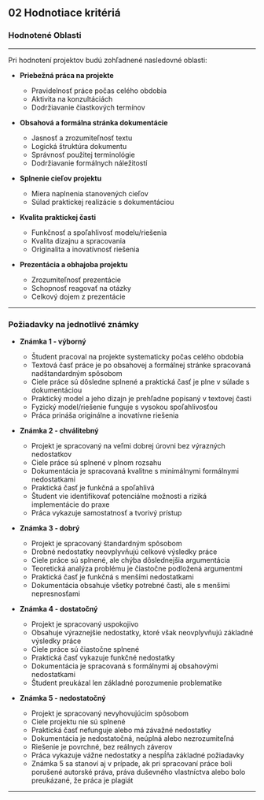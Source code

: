 ## 02 Hodnotiace kritériá

### Hodnotené Oblasti

---

Pri hodnotení projektov budú zohľadnené nasledovné oblasti:

* **Priebežná práca na projekte**
  * Pravidelnosť práce počas celého obdobia
  * Aktivita na konzultáciách
  * Dodržiavanie čiastkových termínov

* **Obsahová a formálna stránka dokumentácie**
  * Jasnosť a zrozumiteľnosť textu
  * Logická štruktúra dokumentu
  * Správnosť použitej terminológie
  * Dodržiavanie formálnych náležitostí

* **Splnenie cieľov projektu**
  * Miera naplnenia stanovených cieľov
  * Súlad praktickej realizácie s dokumentáciou

* **Kvalita praktickej časti**
  * Funkčnosť a spoľahlivosť modelu/riešenia
  * Kvalita dizajnu a spracovania
  * Originalita a inovatívnosť riešenia

* **Prezentácia a obhajoba projektu**
  * Zrozumiteľnosť prezentácie
  * Schopnosť reagovať na otázky
  * Celkový dojem z prezentácie

---

### Požiadavky na jednotlivé známky

* **Známka 1 - výborný**  
  
  * Študent pracoval na projekte systematicky počas celého obdobia  
  * Textová časť práce je po obsahovej a formálnej stránke spracovaná nadštandardným spôsobom  
  * Ciele práce sú dôsledne splnené a praktická časť je plne v súlade s dokumentáciou  
  * Praktický model a jeho dizajn je prehľadne popísaný v textovej časti  
  * Fyzický model/riešenie funguje s vysokou spoľahlivosťou  
  * Práca prináša originálne a inovatívne riešenia  

* **Známka 2 - chválitebný**  
  
  * Projekt je spracovaný na veľmi dobrej úrovni bez výrazných nedostatkov  
  * Ciele práce sú splnené v plnom rozsahu  
  * Dokumentácia je spracovaná kvalitne s minimálnymi formálnymi nedostatkami  
  * Praktická časť je funkčná a spoľahlivá  
  * Študent vie identifikovať potenciálne možnosti a riziká implementácie do praxe  
  * Práca vykazuje samostatnosť a tvorivý prístup  
  
* **Známka 3 - dobrý**  
  
  * Projekt je spracovaný štandardným spôsobom  
  * Drobné nedostatky neovplyvňujú celkové výsledky práce  
  * Ciele práce sú splnené, ale chýba dôslednejšia argumentácia  
  * Teoretická analýza problému je čiastočne podložená argumentmi  
  * Praktická časť je funkčná s menšími nedostatkami  
  * Dokumentácia obsahuje všetky potrebné časti, ale s menšími nepresnosťami  
  
* **Známka 4 - dostatočný**  
  
  * Projekt je spracovaný uspokojivo  
  * Obsahuje výraznejšie nedostatky, ktoré však neovplyvňujú základné výsledky práce  
  * Ciele práce sú čiastočne splnené  
  * Praktická časť vykazuje funkčné nedostatky  
  * Dokumentácia je spracovaná s formálnymi aj obsahovými nedostatkami  
  * Študent preukázal len základné porozumenie problematike  
  
* **Známka 5 - nedostatočný**  
  
  * Projekt je spracovaný nevyhovujúcim spôsobom  
  * Ciele projektu nie sú splnené  
  * Praktická časť nefunguje alebo má závažné nedostatky  
  * Dokumentácia je nedostatočná, neúplná alebo nezrozumiteľná  
  * Riešenie je povrchné, bez reálnych záverov  
  * Práca vykazuje vážne nedostatky a nespĺňa základné požiadavky  
  * Známka 5 sa stanoví aj v prípade, ak pri spracovaní práce boli porušené autorské práva, práva duševného vlastníctva alebo bolo preukázané, že práca je plagiát  
 

---
